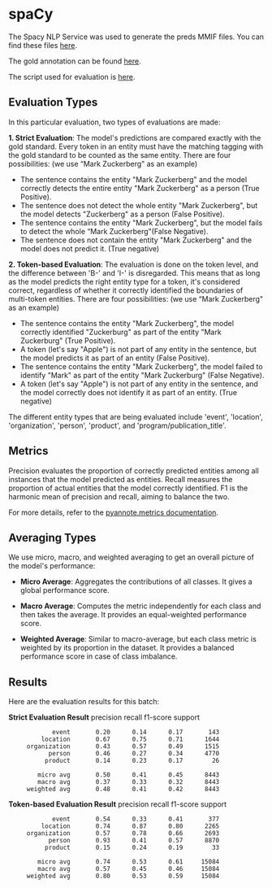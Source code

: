 # spaCy

The Spacy NLP Service was used to generate the preds MMIF files. You can find these files [here](https://github.com/clamsproject/aapb-evaluations/tree/aa6a6087c6b48faa95faeb1ebedd880a66458f23/ner_eval/preds%40spacy-wrapper%40aapb-collaboration-21).

The gold annotation can be found [here](https://github.com/clamsproject/aapb-annotations/tree/main/newshour-namedentity/golds/aapb-collaboration-21).

The script used for evaluation is [here](https://github.com/clamsproject/aapb-evaluations/blob/17-side-by-side-view-in-ner-eval-script/ner_eval/evaluate.py).

## Evaluation Types
In this particular evaluation, two types of evaluations are made:

**1. Strict Evaluation**:
The model's predictions are compared exactly with the gold standard. Every token in an entity must have the matching tagging with the gold standard to be counted as the same entity.
There are four possibilities: (we use “Mark Zuckerberg" as an example)
* The sentence contains the entity "Mark Zuckerberg" and the model correctly detects the entire entity "Mark Zuckerberg" as a person (True Positive).
* The sentence does not detect the whole entity "Mark Zuckerberg", but the model detects "Zuckerberg" as a person (False Positive).
* The sentence contains the entity "Mark Zuckerberg", but the model fails to detect the whole “Mark Zuckerberg"(False Negative).
* The sentence does not contain the entity "Mark Zuckerberg" and the model does not predict it. (True negative)



**2. Token-based Evaluation**:
The evaluation is done on the token level, and the difference between 'B-' and 'I-' is disregarded. This means that as long as the model predicts the right entity type for a token, it's considered correct, regardless of whether it correctly identified the boundaries of multi-token entities. 
There are four possibilities: (we use “Mark Zuckerberg" as an example)
* The sentence contains the entity "Mark Zuckerberg", the model correctly identified "Zuckerburg" as part of the entity "Mark Zuckerburg"  (True Positive).
* A token (let's say "Apple") is not part of any entity in the sentence, but the model predicts it as part of an entity (False Positive).
* The sentence contains the entity "Mark Zuckerberg", the model failed to identify "Mark" as part of the entity "Mark Zuckerburg" (False Negative).
* A token (let's say "Apple") is not part of any entity in the sentence, and the model correctly does not identify it as part of an entity. (True negative)

The different entity types that are being evaluated include 'event', 'location', 'organization', 'person', 'product', and 'program/publication_title'.

## Metrics
Precision evaluates the proportion of correctly predicted entities among all instances that the model predicted as entities. Recall measures the proportion of actual entities that the model correctly identified. F1 is the harmonic mean of precision and recall, aiming to balance the two.

For more details, refer to the [pyannote.metrics documentation](https://pyannote.github.io/pyannote-metrics/index.html).

## Averaging Types
We use micro, macro, and weighted averaging to get an overall picture of the model's performance:

* **Micro Average**: Aggregates the contributions of all classes. It gives a global performance score.

* **Macro Average**: Computes the metric independently for each class and then takes the average. It provides an equal-weighted performance score.

* **Weighted Average**: Similar to macro-average, but each class metric is weighted by its proportion in the dataset. It provides a balanced performance score in case of class imbalance.

## Results
Here are the evaluation results for this batch:

**Strict Evaluation Result**
                       precision    recall  f1-score   support

                event       0.20      0.14      0.17       143
             location       0.67      0.75      0.71      1644
         organization       0.43      0.57      0.49      1515
               person       0.46      0.27      0.34      4770
              product       0.14      0.23      0.17        26

            micro avg       0.50      0.41      0.45      8443
            macro avg       0.37      0.33      0.32      8443
         weighted avg       0.48      0.41      0.42      8443
**Token-based Evaluation Result**
                       precision    recall  f1-score   support

                event       0.54      0.33      0.41       377
             location       0.74      0.87      0.80      2265
         organization       0.57      0.78      0.66      2693
               person       0.93      0.41      0.57      8870
              product       0.15      0.24      0.19        33

            micro avg       0.74      0.53      0.61     15084
            macro avg       0.57      0.45      0.46     15084
         weighted avg       0.80      0.53      0.59     15084
